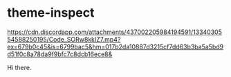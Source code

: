 # theme-inspect

https://cdn.discordapp.com/attachments/437002205984194591/1334030554588250195/Code_SORw8kkIZ7.mp4?ex=679b0c45&is=6799bac5&hm=017b2da10887d3215cf7dd63b3ba5a5bd9d51f0c8a78da9f9bfc7c8dcb16ece8&

Hi there.
